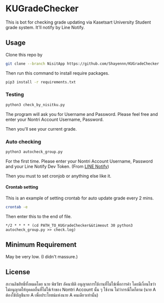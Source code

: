 # KUGradeChecker

This is bot for checking grade updating via Kasetsart University Student grade system. It'll notify by Line Notify.

## Usage

Clone this repo by

``` bash
git clone --branch NisitApp https://github.com/Shayennn/KUGradeChecker.git
```

Then run this command to install require packages.

``` bash
pip3 install -r requirements.txt
```

### Testing

``` bash
python3 check_by_nisitku.py
```

The program will ask you for Username and Password. Please feel free and enter your Nontri Account Username, Password.

Then you'll see your current grade.

### Auto checking

``` bash
python3 autocheck_group.py
```

For the first time. Please enter your Nontri Account Username, Password and your Line Notify Dev Token. (From [LINE Notify](https://notify-bot.line.me/my/))

Then you must to set cronjob or anything else like it.

#### Crontab setting

This is an example of setting crontab for auto update grade every 2 mins.

``` bash
crontab -e
```

Then enter this to the end of file.

``` text
*/2 * * * * (cd PATH_TO_KUGradeChecker&&timeout 30 python3 autocheck_group.py >> check.log)
```

## Minimum Requirement

May be very low. (I didn't massure.)

## License

สงวนลิขสิทธิ์ทั้งหมดโดย นาย พิชวัชร ลัคนาธิติ
อนุญาตการใช้งานที่ไม่ใช่เพื่อการค้า โดยมีเงื่อนไขว่า ไม่อนุญาตให้บุคคลอื่นที่ไม่ใช่เจ้าของ Nontri Account นั้น ๆ ใช้งาน ไม่ว่ากรณีใดก็ตาม (นาย A ต้องใช้บัญชีนาย A เพื่อประโยชน์แห่งนาย A คนเดียวเท่านั้น)
